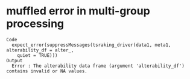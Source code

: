 # muffled error in multi-group processing

    Code
      expect_error(suppressMessages(tsraking_driver(data1, meta1, alterability_df = alter_,
        quiet = TRUE)))
    Output
      Error : The alterability data frame (argument 'alterability_df') contains invalid or NA values.
      
      

